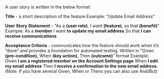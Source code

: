 A user story is written in the below format:

**Title** - a short description of the feature
Example: 
“Update Email Address”

**User Story Statement** - "As a **(user role)**, I want **(feature)**, so that **(benefit)**”
Example: 
As a **member** 
I want **to update my email address** 
So that **I can receive communications**

**Acceptance Criteria** - communicates how the feature should work when it’s “done” and provides a foundation for automated testing. Written in "Given **(pre-condition)**, When **(key action)**, Then **(outcome)**” format
Example:
Given **I am a registered member on the Account Settings page** 
When **I edit my email address** 
Then **I receive a confirmation to the new email address**. (Note: If you have several Given, When or Thens you can also use And/But)